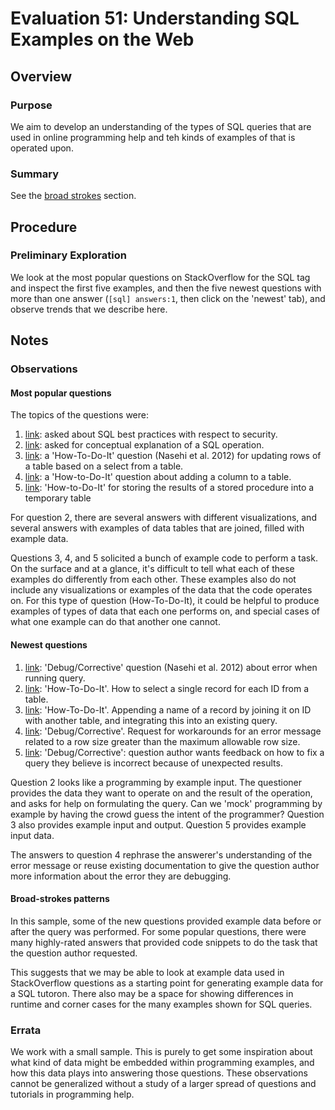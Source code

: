 # Evaluation 51: Understanding SQL Examples on the Web

## Overview

### Purpose

We aim to develop an understanding of the types of SQL queries that are used in online programming help and teh kinds of examples of that is operated upon.

### Summary

See the [broad strokes](#broad-strokes) section.

## Procedure

### Preliminary Exploration

We look at the most popular questions on StackOverflow for the SQL tag and inspect the first five examples, and then the five newest questions with more than one answer (`[sql] answers:1`, then click on the 'newest' tab), and observe trends that we describe here.

## Notes

### Observations

#### Most popular questions

The topics of the questions were:
1. [link](http://stackoverflow.com/questions/60174/how-can-i-prevent-sql-injection-in-php): asked about SQL best practices with respect to security. 
2. [link](http://stackoverflow.com/questions/38549/difference-between-inner-and-outer-joins): asked for conceptual explanation of a SQL operation. 
3. [link](http://stackoverflow.com/questions/2334712/update-from-select-using-sql-server): a 'How-To-Do-It' question (Nasehi et al. 2012) for updating rows of a table based on a select from a table.
4. [link](http://stackoverflow.com/questions/92082/add-a-column-with-a-default-value-to-an-existing-table-in-sql-server): a 'How-to-Do-It' question about adding a column to a table.
5. [link](http://stackoverflow.com/questions/653714/insert-results-of-a-stored-procedure-into-a-temporary-table): 'How-to-Do-It' for storing the results of a stored procedure into a temporary table

For question 2, there are several answers with different visualizations, and several answers with examples of data tables that are joined, filled with example data.

Questions 3, 4, and 5 solicited a bunch of example code to perform a task.  On the surface and at a glance, it's difficult to tell what each of these examples do differently from each other.  These examples also do not include any visualizations or examples of the data that the code operates on.  For this type of question (How-To-Do-It), it could be helpful to produce examples of types of data that each one performs on, and special cases of what one example can do that another one cannot.

#### Newest questions

1. [link](http://stackoverflow.com/questions/32506868/sql-error-ora-01489-result-of-string-concatenation-is-too-long): 'Debug/Corrective' question (Nasehi et al. 2012) about error when running query.
2. [link](http://stackoverflow.com/questions/32506868/sql-error-ora-01489-result-of-string-concatenation-is-too-long): 'How-To-Do-It'.  How to select a single record for each ID from a table.
3. [link](http://stackoverflow.com/questions/32506361/adding-an-additional-column-to-sql-union-select): 'How-To-Do-It'.  Appending a name of a record by joining it on ID with another table, and integrating this into an existing query.
4. [link](http://stackoverflow.com/questions/32506346/huge-join-query-leads-to-max-row-size-error): 'Debug/Corrective'.  Request for workarounds for an error message related to a row size greater than the maximum allowable row size.
5. [link](http://stackoverflow.com/questions/32506308/sql-select-single-row-with-two-matching-values): 'Debug/Corrective': question author wants feedback on how to fix a query they believe is incorrect because of unexpected results.

Question 2 looks like a programming by example input.  The questioner provides the data they want to operate on and the result of the operation, and asks for help on formulating the query.  Can we 'mock' programming by example by having the crowd guess the intent of the programmer?  Question 3 also provides example input and output.  Question 5 provides example input data.

The answers to question 4 rephrase the answerer's understanding of the error message or reuse existing documentation to give the question author more information about the error they are debugging.

#### <a name='broad-strokes'>Broad-strokes patterns

In this sample, some of the new questions provided example data before or after the query was performed.  For some popular questions, there were many highly-rated answers that provided code snippets to do the task that the question author requested.

This suggests that we may be able to look at example data used in StackOverflow questions as a starting point for generating example data for a SQL tutoron.  There also may be a space for showing differences in runtime and corner cases for the many examples shown for SQL queries.

### Errata

We work with a small sample.  This is purely to get some inspiration about what kind of data might be embedded within programming examples, and how this data plays into answering those questions.  These observations cannot be generalized without a study of a larger spread of questions and tutorials in programming help.
